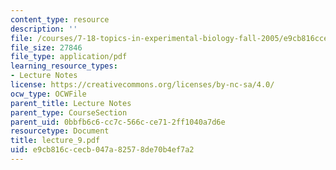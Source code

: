 ```yaml
---
content_type: resource
description: ''
file: /courses/7-18-topics-in-experimental-biology-fall-2005/e9cb816ccecb047a82578de70b4ef7a2_lecture_9.pdf
file_size: 27846
file_type: application/pdf
learning_resource_types:
- Lecture Notes
license: https://creativecommons.org/licenses/by-nc-sa/4.0/
ocw_type: OCWFile
parent_title: Lecture Notes
parent_type: CourseSection
parent_uid: 0bbfb6c6-cc7c-566c-ce71-2ff1040a7d6e
resourcetype: Document
title: lecture_9.pdf
uid: e9cb816c-cecb-047a-8257-8de70b4ef7a2
---
```

